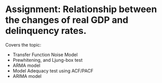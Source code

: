 # Assignment: Relationship between the changes of real GDP and delinquency rates.

Covers the topic:
- Transfer Function Noise Model
- Prewhitening, and Ljung-box test
- ARMA model
- Model Adequacy test using ACF/PACF
- ARIMA model
